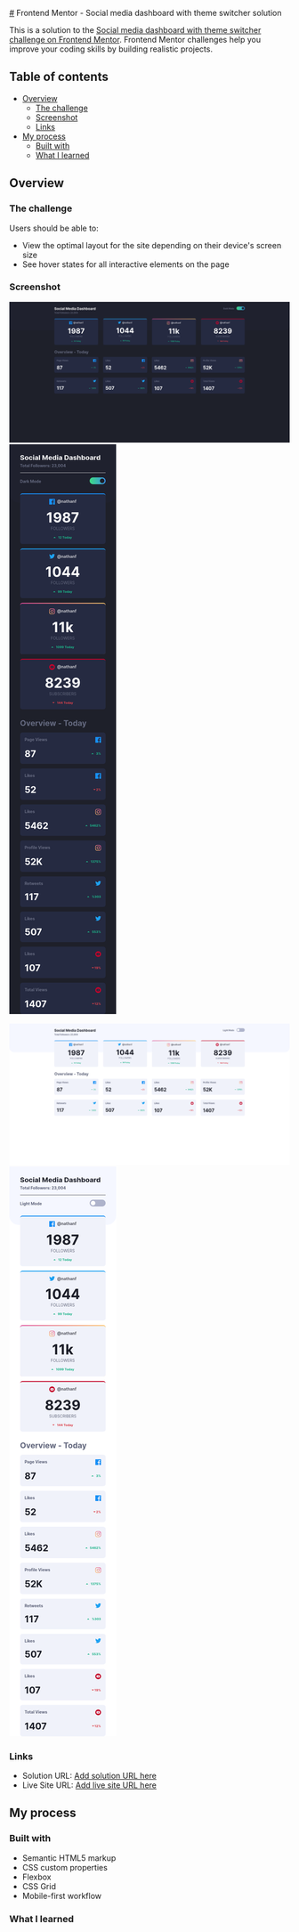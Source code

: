 [#](#) Frontend Mentor - Social media dashboard with theme switcher solution

This is a solution to the [Social media dashboard with theme switcher challenge on Frontend
Mentor](https://www.frontendmentor.io/challenges/social-media-dashboard-with-theme-switcher-6oY8ozp_H). Frontend Mentor
challenges help you improve your coding skills by building realistic projects. 

## Table of contents

- [Overview](#overview)
  - [The challenge](#the-challenge)
  - [Screenshot](#screenshot)
  - [Links](#links)
- [My process](#my-process)
  - [Built with](#built-with)
  - [What I learned](#what-i-learned)

## Overview

### The challenge

Users should be able to:

- View the optimal layout for the site depending on their device's screen size
- See hover states for all interactive elements on the page

### Screenshot

![Desktop-Dark](./design/screenshots/desktop-dark.png)
![Mobile-Dark](./design/screenshots/mobile-dark.png)

![Desktop-Dark](./design/screenshots/desktop-light.png)
![Mobile-Dark](./design/screenshots/mobile-light.png)

### Links

- Solution URL: [Add solution URL here]()
- Live Site URL: [Add live site URL here](https://social-media-dashboard-bay-eight.vercel.app/)

## My process

### Built with

- Semantic HTML5 markup
- CSS custom properties
- Flexbox
- CSS Grid
- Mobile-first workflow

### What I learned
